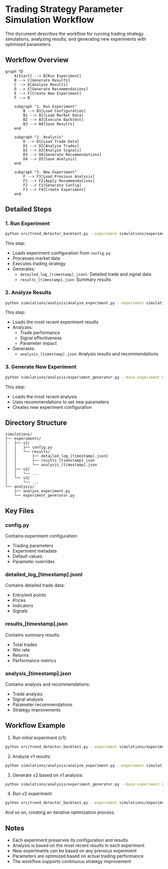 # Trading Strategy Parameter Simulation Workflow

This document describes the workflow for running trading strategy simulations, analyzing results, and generating new experiments with optimized parameters.

## Workflow Overview

```mermaid
graph TD
    A[Start] --> B[Run Experiment]
    B --> C[Generate Results]
    C --> D[Analyze Results]
    D --> E[Generate Recommendations]
    E --> F[Create New Experiment]
    F --> B
    
    subgraph "1. Run Experiment"
        B --> B1[Load Configuration]
        B1 --> B2[Load Market Data]
        B2 --> B3[Execute Backtest]
        B3 --> B4[Save Results]
    end
    
    subgraph "2. Analysis"
        D --> D1[Load Trade Data]
        D1 --> D2[Analyze Trades]
        D2 --> D3[Analyze Signals]
        D3 --> D4[Generate Recommendations]
        D4 --> D5[Save Analysis]
    end
    
    subgraph "3. New Experiment"
        F --> F1[Load Previous Analysis]
        F1 --> F2[Apply Recommendations]
        F2 --> F3[Generate Config]
        F3 --> F4[Create Experiment]
    end
```

## Detailed Steps

### 1. Run Experiment
```bash
python src/trend_detector_backtest.py --experiment simulations/experiments/vX
```
This step:
- Loads experiment configuration from `config.py`
- Processes market data
- Executes trading strategy
- Generates:
  - `detailed_log_[timestamp].jsonl`: Detailed trade and signal data
  - `results_[timestamp].json`: Summary results

### 2. Analyze Results
```bash
python simulations/analysis/analyze_experiment.py --experiment simulations/experiments/vX
```
This step:
- Loads the most recent experiment results
- Analyzes:
  - Trade performance
  - Signal effectiveness
  - Parameter impact
- Generates:
  - `analysis_[timestamp].json`: Analysis results and recommendations

### 3. Generate New Experiment
```bash
python simulations/analysis/experiment_generator.py --base-experiment simulations/experiments/vX --name vY
```
This step:
- Loads the most recent analysis
- Uses recommendations to set new parameters
- Creates new experiment configuration

## Directory Structure
```
simulations/
├── experiments/
│   ├── v1/
│   │   ├── config.py
│   │   └── results/
│   │       ├── detailed_log_[timestamp].jsonl
│   │       ├── results_[timestamp].json
│   │       └── analysis_[timestamp].json
│   ├── v2/
│   │   └── ...
│   └── v3/
│       └── ...
└── analysis/
    ├── analyze_experiment.py
    └── experiment_generator.py
```

## Key Files

### config.py
Contains experiment configuration:
- Trading parameters
- Experiment metadata
- Default values
- Parameter overrides

### detailed_log_[timestamp].jsonl
Contains detailed trade data:
- Entry/exit points
- Prices
- Indicators
- Signals

### results_[timestamp].json
Contains summary results:
- Total trades
- Win rate
- Returns
- Performance metrics

### analysis_[timestamp].json
Contains analysis and recommendations:
- Trade analysis
- Signal analysis
- Parameter recommendations
- Strategy improvements

## Workflow Example

1. Run initial experiment (v1):
```bash
python src/trend_detector_backtest.py --experiment simulations/experiments/v1
```

2. Analyze v1 results:
```bash
python simulations/analysis/analyze_experiment.py --experiment simulations/experiments/v1
```

3. Generate v2 based on v1 analysis:
```bash
python simulations/analysis/experiment_generator.py --base-experiment simulations/experiments/v1 --name v2
```

4. Run v2 experiment:
```bash
python src/trend_detector_backtest.py --experiment simulations/experiments/v2
```

And so on, creating an iterative optimization process.

## Notes

- Each experiment preserves its configuration and results
- Analysis is based on the most recent results in each experiment
- New experiments can be based on any previous experiment
- Parameters are optimized based on actual trading performance
- The workflow supports continuous strategy improvement 